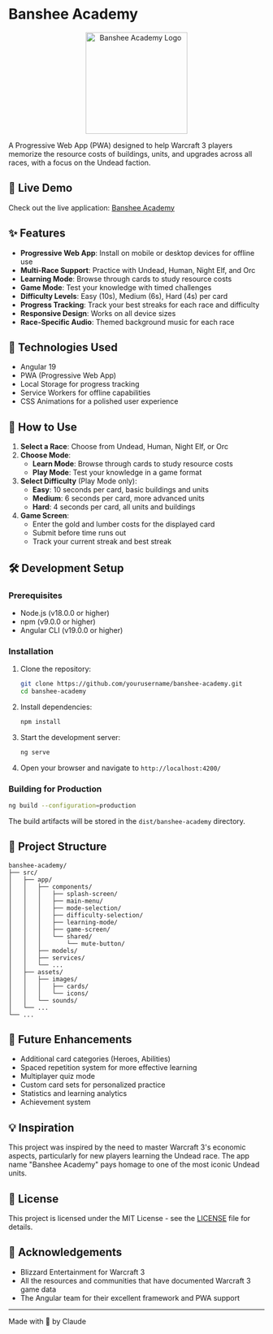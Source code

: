 # Banshee Academy

<p align="center">
  <img src="src/assets/images/banshee-academy-logo-alpha.png" width="200" alt="Banshee Academy Logo">
</p>

A Progressive Web App (PWA) designed to help Warcraft 3 players memorize the resource costs of buildings, units, and upgrades across all races, with a focus on the Undead faction.

## 📱 Live Demo

Check out the live application: [Banshee Academy](https://clauderoy790.github.io/banshee-academy/)

## ✨ Features

- **Progressive Web App**: Install on mobile or desktop devices for offline use
- **Multi-Race Support**: Practice with Undead, Human, Night Elf, and Orc
- **Learning Mode**: Browse through cards to study resource costs
- **Game Mode**: Test your knowledge with timed challenges
- **Difficulty Levels**: Easy (10s), Medium (6s), Hard (4s) per card
- **Progress Tracking**: Track your best streaks for each race and difficulty
- **Responsive Design**: Works on all device sizes
- **Race-Specific Audio**: Themed background music for each race

## 🚀 Technologies Used

- Angular 19
- PWA (Progressive Web App)
- Local Storage for progress tracking
- Service Workers for offline capabilities
- CSS Animations for a polished user experience

## 📖 How to Use

1. **Select a Race**: Choose from Undead, Human, Night Elf, or Orc
2. **Choose Mode**: 
   - **Learn Mode**: Browse through cards to study resource costs
   - **Play Mode**: Test your knowledge in a game format
3. **Select Difficulty** (Play Mode only):
   - **Easy**: 10 seconds per card, basic buildings and units
   - **Medium**: 6 seconds per card, more advanced units
   - **Hard**: 4 seconds per card, all units and buildings
4. **Game Screen**:
   - Enter the gold and lumber costs for the displayed card
   - Submit before time runs out
   - Track your current streak and best streak

## 🛠️ Development Setup

### Prerequisites

- Node.js (v18.0.0 or higher)
- npm (v9.0.0 or higher)
- Angular CLI (v19.0.0 or higher)

### Installation

1. Clone the repository:
   ```bash
   git clone https://github.com/yourusername/banshee-academy.git
   cd banshee-academy
   ```

2. Install dependencies:
   ```bash
   npm install
   ```

3. Start the development server:
   ```bash
   ng serve
   ```

4. Open your browser and navigate to `http://localhost:4200/`

### Building for Production

```bash
ng build --configuration=production
```

The build artifacts will be stored in the `dist/banshee-academy` directory.

## 📝 Project Structure

```
banshee-academy/
├── src/
│   ├── app/
│   │   ├── components/
│   │   │   ├── splash-screen/
│   │   │   ├── main-menu/
│   │   │   ├── mode-selection/
│   │   │   ├── difficulty-selection/
│   │   │   ├── learning-mode/
│   │   │   ├── game-screen/
│   │   │   └── shared/
│   │   │       └── mute-button/
│   │   ├── models/
│   │   ├── services/
│   │   └── ...
│   ├── assets/
│   │   ├── images/
│   │   │   ├── cards/
│   │   │   └── icons/
│   │   └── sounds/
│   └── ...
└── ...
```

## 🎯 Future Enhancements

- Additional card categories (Heroes, Abilities)
- Spaced repetition system for more effective learning
- Multiplayer quiz mode
- Custom card sets for personalized practice
- Statistics and learning analytics
- Achievement system

## 💡 Inspiration

This project was inspired by the need to master Warcraft 3's economic aspects, particularly for new players learning the Undead race. The app name "Banshee Academy" pays homage to one of the most iconic Undead units.

## 📜 License

This project is licensed under the MIT License - see the [LICENSE](LICENSE) file for details.

## 🙏 Acknowledgements

- Blizzard Entertainment for Warcraft 3
- All the resources and communities that have documented Warcraft 3 game data
- The Angular team for their excellent framework and PWA support

---

Made with 💜 by Claude
